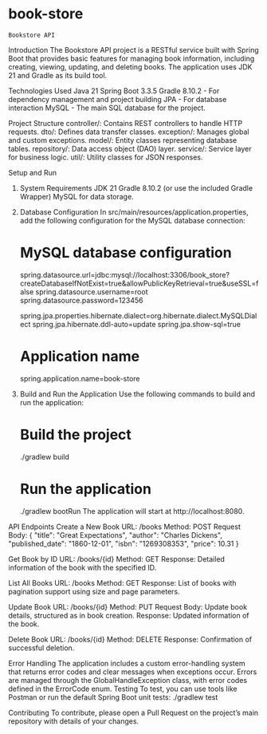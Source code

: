 # book-store
	Bookstore API

Introduction
   The Bookstore API project is a RESTful service built with Spring Boot that provides basic features 
for managing book information, including creating, viewing, updating, and deleting books. 
The application uses JDK 21 and Gradle as its build tool.

Technologies Used
   Java 21
   Spring Boot 3.3.5
   Gradle 8.10.2 - For dependency management and project building
   JPA - For database interaction
   MySQL - The main SQL database for the project.

Project Structure
   controller/: Contains REST controllers to handle HTTP requests.
   dto/: Defines data transfer classes.
   exception/: Manages global and custom exceptions.
   model/: Entity classes representing database tables.
   repository/: Data access object (DAO) layer.
   service/: Service layer for business logic.
   util/: Utility classes for JSON responses.

Setup and Run
1. System Requirements
   JDK 21
   Gradle 8.10.2 (or use the included Gradle Wrapper)
   MySQL for data storage.
2. Database Configuration
   In src/main/resources/application.properties, add the following configuration for the MySQL database connection:
   
   # MySQL database configuration
   spring.datasource.url=jdbc:mysql://localhost:3306/book_store?createDatabaseIfNotExist=true&allowPublicKeyRetrieval=true&useSSL=false
   spring.datasource.username=root
   spring.datasource.password=123456
   
   spring.jpa.properties.hibernate.dialect=org.hibernate.dialect.MySQLDialect
   spring.jpa.hibernate.ddl-auto=update
   spring.jpa.show-sql=true
   
   # Application name
   spring.application.name=book-store
3. Build and Run the Application
   Use the following commands to build and run the application:
   # Build the project
   ./gradlew build
   
   # Run the application
   ./gradlew bootRun
   The application will start at http://localhost:8080.
   
API Endpoints
Create a New Book
   URL: /books
   Method: POST
   Request Body:
   {
   "title": "Great Expectations",
   "author": "Charles Dickens",
   "published_date": "1860-12-01",
   "isbn": "1269308353",
   "price": 10.31
   }

Get Book by ID
   URL: /books/{id}
   Method: GET
   Response: Detailed information of the book with the specified ID.

List All Books
   URL: /books
   Method: GET
   Response: List of books with pagination support using size and page parameters.

Update Book
   URL: /books/{id}
   Method: PUT
   Request Body: Update book details, structured as in book creation.
   Response: Updated information of the book.

Delete Book
   URL: /books/{id}
   Method: DELETE
   Response: Confirmation of successful deletion.

Error Handling
   The application includes a custom error-handling system that returns error codes and clear messages when exceptions
occur. Errors are managed through the GlobalHandleException class, with error codes defined in the ErrorCode enum.
Testing
   To test, you can use tools like Postman or run the default Spring Boot unit tests:
   ./gradlew test

Contributing
To contribute, please open a Pull Request on the project’s main repository with details of your changes.
